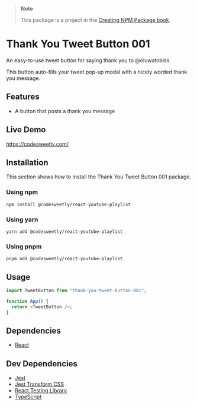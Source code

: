 > **Note**
>
> This package is a project in the [Creating NPM Package book](https://amzn.to/3n5pMHt).

# Thank You Tweet Button 001

An easy-to-use tweet button for saying thank you to @oluwatobiss.

This button auto-fills your tweet pop-up modal with a nicely worded thank you message.

## Features

- A button that posts a thank you message

## Live Demo

https://codesweetly.com/

## Installation

This section shows how to install the Thank You Tweet Button 001 package.

### Using npm

```
npm install @codesweetly/react-youtube-playlist
```

### Using yarn

```
yarn add @codesweetly/react-youtube-playlist
```

### Using pnpm

```
pnpm add @codesweetly/react-youtube-playlist
```

## Usage

```js
import TweetButton from "thank-you-tweet-button-001";

function App() {
  return <TweetButton />;
}
```

## Dependencies

- [React](https://github.com/facebook/react)

## Dev Dependencies

- [Jest](https://github.com/jestjs/jest)
- [Jest Transform CSS](https://github.com/dferber90/jest-transform-css)
- [React Testing Library](https://github.com/testing-library/react-testing-library)
- [TypeScript](https://github.com/Microsoft/TypeScript)
